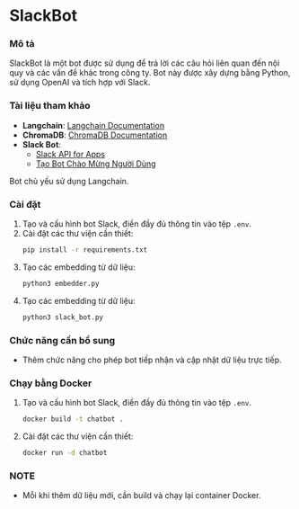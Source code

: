 # SlackBot

### Mô tả
SlackBot là một bot được sử dụng để trả lời các câu hỏi liên quan đến nội quy và các vấn đề khác trong công ty. Bot này được xây dựng bằng Python, sử dụng OpenAI và tích hợp với Slack.

### Tài liệu tham khảo
- **Langchain**: [Langchain Documentation](https://python.langchain.com/docs/get_started/introduction)
- **ChromaDB**: [ChromaDB Documentation](https://www.trychroma.com/)
- **Slack Bot**: 
   - [Slack API for Apps](https://api.slack.com/apps)
   - [Tạo Bot Chào Mừng Người Dùng](https://api.slack.com/tutorials/tracks/create-bot-to-welcome-users)

Bot chủ yếu sử dụng Langchain.

### Cài đặt
1. Tạo và cấu hình bot Slack, điền đầy đủ thông tin vào tệp `.env`.
2. Cài đặt các thư viện cần thiết:
   ```bash
   pip install -r requirements.txt
   ```
3. Tạo các embedding từ dữ liệu:
    ```bash
    python3 embedder.py
   ```
4. Tạo các embedding từ dữ liệu:
    ```bash
    python3 slack_bot.py
   ```
### Chức năng cần bổ sung
- Thêm chức năng cho phép bot tiếp nhận và cập nhật dữ liệu trực tiếp.
### Chạy bằng Docker
1. Tạo và cấu hình bot Slack, điền đầy đủ thông tin vào tệp `.env`.
    ```bash
   docker build -t chatbot .
   ```
2. Cài đặt các thư viện cần thiết:
   ```bash
   docker run -d chatbot
   ```
### NOTE
- Mỗi khi thêm dữ liệu mới, cần build và chạy lại container Docker.